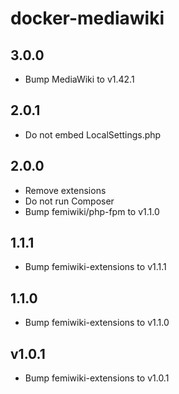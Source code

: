 # docker-mediawiki

## 3.0.0

- Bump MediaWiki to v1.42.1

## 2.0.1

- Do not embed LocalSettings.php

## 2.0.0

- Remove extensions
- Do not run Composer
- Bump femiwiki/php-fpm to v1.1.0

## 1.1.1

- Bump femiwiki-extensions to v1.1.1

## 1.1.0

- Bump femiwiki-extensions to v1.1.0

## v1.0.1

- Bump femiwiki-extensions to v1.0.1

